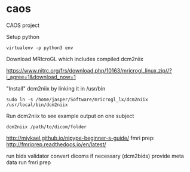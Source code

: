 # caos
CAOS project

Setup python
```
virtualenv -p python3 env
```

Download MRIcroGL which includes compiled dcm2niix

https://www.nitrc.org/frs/download.php/10163/mricrogl_linux.zip//?i_agree=1&download_now=1

"Install" dcm2niix by linking it in /usr/bin
```
sudo ln -s /home/jasper/Software/mricrogl_lx/dcm2niix /usr/local/bin/dcm2niix
```

Run dcm2niix to see example output on one subject
```
dcm2niix /path/to/dicom/folder
```

http://miykael.github.io/nipype-beginner-s-guide/
fmri prep:
http://fmriprep.readthedocs.io/en/latest/


run bids validator
convert dicoms if necessary (dcm2bids)
provide meta data
run fmri prep
